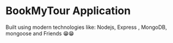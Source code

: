 # BookMyTour Application
Built using modern technologies like: Nodejs, Express , MongoDB, mongoose and Friends 😁😁
